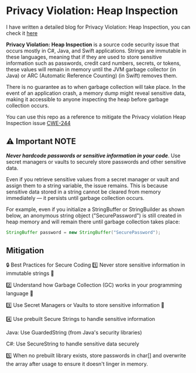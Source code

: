 # Privacy Violation: Heap Inspection

I have written a detailed blog for Privacy Violation: Heap Inspection, you can check it [here](https://sahildari.medium.com/sast-series-part-2-ecbaca2b9c97)

__Privacy Violation: Heap Inspection__ is a source code security issue that occurs mostly in C#, Java, and Swift applications. Strings are immutable in these languages, meaning that if they are used to store sensitive information such as passwords, credit card numbers, secrets, or tokens, these values will remain in memory until the JVM garbage collector (in Java) or ARC (Automatic Reference Counting) (in Swift) removes them.

There is no guarantee as to when garbage collection will take place. In the event of an application crash, a memory dump might reveal sensitive data, making it accessible to anyone inspecting the heap before garbage collection occurs.

You can use this repo as a reference to mitigate the Privacy violation Heap Inspection issue [CWE-244](https://cwe.mitre.org/data/definitions/244.html)

## :warning: Important NOTE

___Never hardcode passwords or sensitive information in your code___. Use secret managers or vaults to securely store passwords and other sensitive data.

Even if you retrieve sensitive values from a secret manager or vault and assign them to a string variable, the issue remains. This is because sensitive data stored in a string cannot be cleared from memory immediately — it persists until garbage collection occurs.

For example, even if you initialize a StringBuffer or StringBuilder as shown below, an anonymous string object ("SecurePassword") is still created in heap memory and will remain there until garbage collection takes place:

```java
StringBuffer password = new StringBuffer("SecurePassword");
```

## Mitigation

🔒 Best Practices for Secure Coding
1️⃣ Never store sensitive information in immutable strings 🚫

2️⃣ Understand how Garbage Collection (GC) works in your programming language 🧐

3️⃣ Use Secret Managers or Vaults to store sensitive information 🔐

4️⃣ Use prebuilt Secure Strings to handle sensitive information

Java: Use GuardedString (from Java's security libraries)

C#: Use SecureString to handle sensitive data securely 

5️⃣ When no prebuilt library exists, store passwords in char[] and overwrite the array after usage to ensure it doesn't linger in memory.